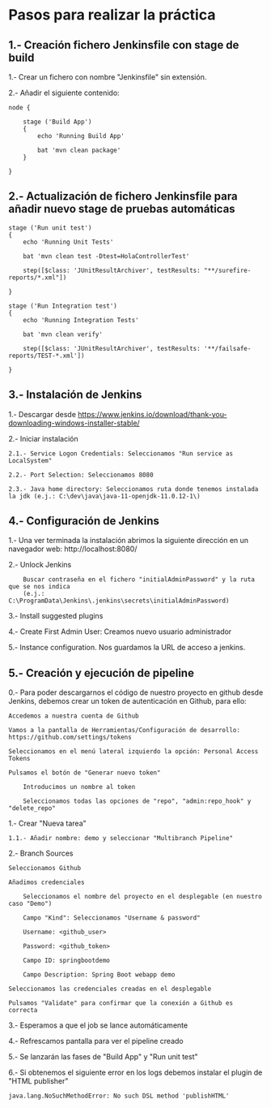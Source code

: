 # Pasos para realizar la práctica

## 1.- Creación fichero Jenkinsfile con stage de build

1.- Crear un fichero con nombre "Jenkinsfile" sin extensión.

2.- Añadir el siguiente contenido:

	node {

		stage ('Build App')
		{
			echo 'Running Build App'
			
			bat 'mvn clean package'
		}
				
	}


## 2.- Actualización de fichero Jenkinsfile para añadir nuevo stage de pruebas automáticas
	
	stage ('Run unit test')
	{
		echo 'Running Unit Tests'
	
		bat 'mvn clean test -Dtest=HolaControllerTest'
					
		step([$class: 'JUnitResultArchiver', testResults: "**/surefire-reports/*.xml"]) 
			
	}
	
	stage ('Run Integration test')
	{
		echo 'Running Integration Tests'
	
		bat 'mvn clean verify'
									
		step([$class: 'JUnitResultArchiver', testResults: '**/failsafe-reports/TEST-*.xml'])

	}

## 3.- Instalación de Jenkins

1.- Descargar desde https://www.jenkins.io/download/thank-you-downloading-windows-installer-stable/

2.- Iniciar instalación
	
	2.1.- Service Logon Credentials: Seleccionamos "Run service as LocalSystem"
	
	2.2.- Port Selection: Seleccionamos 8080
	
	2.3.- Java home directory: Seleccionamos ruta donde tenemos instalada la jdk (e.j.: C:\dev\java\java-11-openjdk-11.0.12-1\)
	

## 4.- Configuración de Jenkins

1.- Una ver terminada la instalación abrimos la siguiente dirección en un navegador web: http://localhost:8080/

2.- Unlock Jenkins
		
		Buscar contraseña en el fichero "initialAdminPassword" y la ruta que se nos indica 
		(e.j.: C:\ProgramData\Jenkins\.jenkins\secrets\initialAdminPassword)

3.- Install suggested plugins

4.- Create First Admin User: Creamos nuevo usuario administrador

5.- Instance configuration. Nos guardamos la URL de acceso a jenkins.

## 5.- Creación y ejecución de pipeline

0.- Para poder descargarnos el código de nuestro proyecto en github desde Jenkins, debemos crear un token de autenticación en Github, para ello:
	
	Accedemos a nuestra cuenta de Github
	
	Vamos a la pantalla de Herramientas/Configuración de desarrollo: https://github.com/settings/tokens
	
	Seleccionamos en el menú lateral izquierdo la opción: Personal Access Tokens
	
	Pulsamos el botón de "Generar nuevo token"
	
		Introducimos un nombre al token

		Seleccionamos todas las opciones de "repo", "admin:repo_hook" y "delete_repo"
			

1.- Crear "Nueva tarea"

	1.1.- Añadir nombre: demo y seleccionar "Multibranch Pipeline"

2.- Branch Sources
	
	Seleccionamos Github
	
	Añadimos credenciales
	
		Seleccionamos el nombre del proyecto en el desplegable (en nuestro caso "Demo")

		Campo "Kind": Seleccionamos "Username & password"
		
		Username: <github_user>
		
		Password: <github_token>
		
		Campo ID: springbootdemo
		
		Campo Description: Spring Boot webapp demo
	
	Seleccionamos las credenciales creadas en el desplegable
	
	Pulsamos "Validate" para confirmar que la conexión a Github es correcta

3.- Esperamos a que el job se lance automáticamente

4.- Refrescamos pantalla para ver el pipeline creado

5.- Se lanzarán las fases de "Build App" y "Run unit test"

6.- Si obtenemos el siguiente error en los logs debemos instalar el plugin de "HTML publisher"

	java.lang.NoSuchMethodError: No such DSL method 'publishHTML'



    